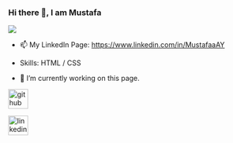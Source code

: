 
### Hi there 👋, I am Mustafa
![](https://arturssmirnovs.github.io/github-profile-readme-generator/images/banner.png)

- 📫 My LinkedIn Page: https://www.linkedin.com/in/MustafaaAY
- Skills:  HTML / CSS

- 🔭 I’m currently working on this page. 


[<img src='https://cdn.jsdelivr.net/npm/simple-icons@3.0.1/icons/github.svg' alt='github' height='40'>](https://github.com/MustafaaAY)  

[<img src='https://cdn.jsdelivr.net/npm/simple-icons@3.0.1/icons/linkedin.svg' alt='linkedin' height='40'>](https://www.linkedin.com/in/MustafaaAY/)  

